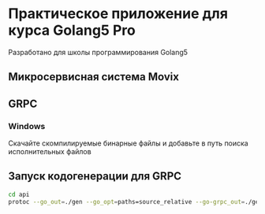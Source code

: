 # Практическое приложение для курса Golang5 Pro

Разработано для школы программирования Golang5

## Микросервисная система Movix


## GRPC

### Windows

Скачайте скомпилируемые бинарные файлы и добавьте в путь поиска исполнительных файлов

## Запуск кодогенерации для GRPC

```bash
cd api
protoc --go_out=./gen --go_opt=paths=source_relative --go-grpc_out=./gen --go-grpc_opt=paths=source_relative movie.proto
```
